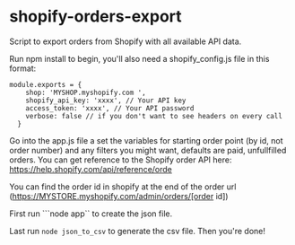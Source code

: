 # shopify-orders-export

Script to export orders from Shopify with all available API data.

Run npm install to begin, you'll also need a shopify_config.js file in this format:

```
module.exports = {
    shop: 'MYSHOP.myshopify.com ',
    shopify_api_key: 'xxxx', // Your API key 
    access_token: 'xxxx', // Your API password
    verbose: false // if you don't want to see headers on every call
  }
```
Go into the app.js file a set the variables for starting order point (by id, not order number) and any 
filters you might want, defaults are paid, unfullfilled orders. You can get reference to the Shopify order API
here: https://help.shopify.com/api/reference/orde

You can find the order id in shopify at the end of the order url (https://MYSTORE.myshopify.com/admin/orders/[order id])

First run ```node app`` to create the json file.

Last run ```node json_to_csv``` to generate the csv file. Then you're done!
